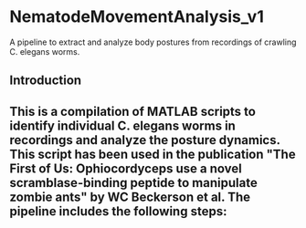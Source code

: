# NematodeMovementAnalysis_v1
A pipeline to extract and analyze body postures from recordings of crawling C. elegans worms.

## Introduction
This is a compilation of MATLAB scripts to identify individual C. elegans worms in recordings and analyze the posture dynamics.
This script has been used in the publication "The First of Us: Ophiocordyceps use a novel scramblase-binding peptide to manipulate zombie ants" by WC Beckerson et al.
The pipeline includes the following steps:
- 

